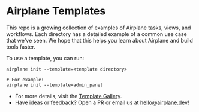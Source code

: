 # Airplane Templates

This repo is a growing collection of examples of Airplane tasks, views, and workflows. Each directory has a detailed example of a common use case that we've seen. We hope that this helps you learn about Airplane and build tools faster.

To use a template, you can run:

    airplane init --template=<template directory>

    # For example:
    airplane init --template=admin_panel

- For more details, visit the [Template Gallery](https://docs.airplane.dev/templates).
- Have ideas or feedback? Open a PR or email us at hello@airplane.dev!
